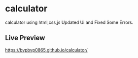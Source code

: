 # calculator
calculator using html,css,js
Updated Ui and Fixed Some Errors.
## Live Preview
https://bvpbvp0865.github.io/calculator/
